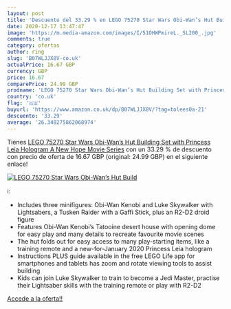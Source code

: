 ```yaml
---
layout: post
title: 'Descuento del 33.29 % en LEGO 75270 Star Wars Obi-Wan’s Hut Build'
date: 2020-12-17 13:47:47
image: 'https://m.media-amazon.com/images/I/51OHWPmireL._SL200_.jpg'
comments: true
category: ofertas
author: ring
slug: 'B07WLJJX8V-co.uk'
actualPrice: 16.67 GBP
currency: GBP
price: 16.67
comparePrice: 24.99 GBP
prodname: 'LEGO 75270 Star Wars Obi-Wan’s Hut Building Set with Princess Leia Hologram  A New Hope Movie Series'
country: 'co.uk'
flag: '🇬🇧'
buyurl: 'https://www.amazon.co.uk/dp/B07WLJJX8V/?tag=tolees0a-21'
descuento: '33.29'
average: '26.348275862068974'
---
```


Tienes [LEGO 75270 Star Wars Obi-Wan’s Hut Building Set with Princess Leia Hologram  A New Hope Movie Series](https://www.amazon.co.uk/dp/B07WLJJX8V/?tag=tolees0a-21) con un 33.29 % de descuento con precio de oferta de 16.67 GBP (original: 24.99 GBP) en el siguiente enlace!

[![LEGO 75270 Star Wars Obi-Wan’s Hut Build](https://m.media-amazon.com/images/I/51OHWPmireL._SL200_.jpg)](https://www.amazon.co.uk/dp/B07WLJJX8V/?tag=tolees0a-21)

ℹ️:

- Includes three minifigures: Obi-Wan Kenobi and Luke Skywalker with Lightsabers, a Tusken Raider with a Gaffi Stick, plus an R2-D2 droid figure
- Features Obi-Wan Kenobi’s Tatooine desert house with opening dome for easy play and many details to recreate favourite movie scenes
- The hut folds out for easy access to many play-starting items, like a training remote and a new-for-January 2020 Princess Leia hologram
- Instructions PLUS guide available in the free LEGO Life app for smartphones and tablets has zoom and rotate viewing tools to assist building
- Kids can join Luke Skywalker to train to become a Jedi Master, practise their Lightsaber skills with the training remote or play with R2-D2

[Accede a la oferta!!](https://www.amazon.co.uk/dp/B07WLJJX8V/?tag=tolees0a-21)
